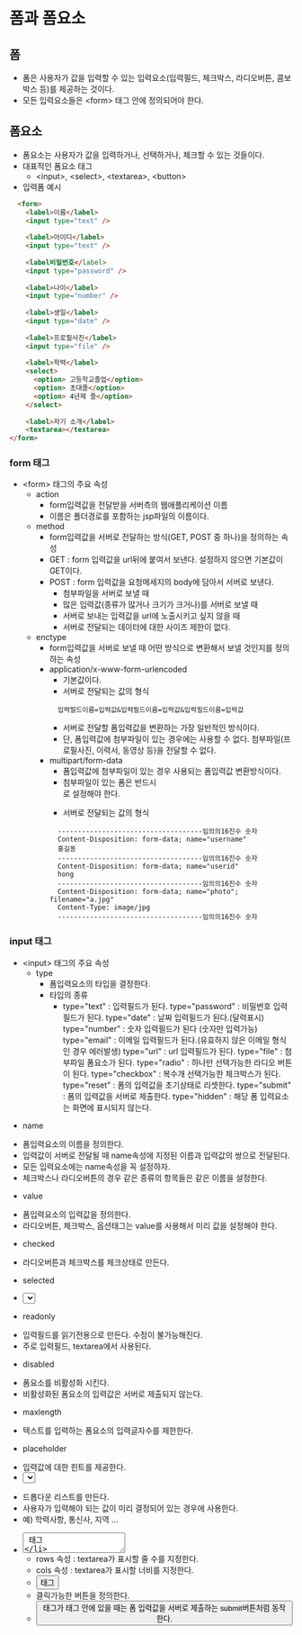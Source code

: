# 폼과 폼요소
## 폼
- 폼은 사용자가 값을 입력할 수 있는 입력요소(입력필드, 체크박스, 라디오버튼, 콤보박스 등)를 제공하는 것이다.
- 모든 입력요소들은 &lt;form&gt; 태그 안에 정의되어야 한다.

## 폼요소
- 폼요소는 사용자가 값을 입력하거나, 선택하거나, 체크할 수 있는 것들이다.
- 대표적인 폼요소 태그
  + &lt;input&gt;, &lt;select&gt;, &lt;textarea&gt;, &lt;button&gt;
- 입력폼 예시
```html
  <form>
    <label>이름</label>
    <input type="text" />
    
    <label>아이디</label>
    <input type="text" />		
    
    <label비밀번호</label>
    <input type="password" />
    
    <label>나이</label>
    <input type="number" />
    
    <label>생일</label>
    <input type="date" />
    
    <label>프로필사진</label>
    <input type="file" />
    
    <label>학력</label>
    <select>
      <option> 고등학교졸업</option>
      <option> 초대졸</option>
      <option> 4년제 졸</option>
    </select>
    
    <label>자기 소개</label>
    <textarea></textarea>
</form>
```

### form 태그
- &lt;form&gt; 태그의 주요 속성
  + action
    * form입력값을 전달받을 서버측의 웹애플리케이션 이름
    * 이름은 폴더경로를 포함하는 jsp파일의 이름이다.
  + method
    * form입력값을 서버로 전달하는 방식(GET, POST 중 하나)을 정의하는 속성
    * GET : form 입력값을 url뒤에 붙여서 보낸다. 설정하지 않으면 기본값이 GET이다.
    * POST : form 입력값을 요청메세지의 body에 담아서 서버로 보낸다.
      - 첨부파일을 서버로 보낼 때
      - 많은 입력값(종류가 많거나 크기가 크거나)를 서버로 보낼 때
      - 서버로 보내는 입력값을 url에 노출시키고 싶지 않을 때 
      - 서버로 전달되는 데이터에 대한 사이즈 제한이 없다.
  + enctype
    * form입력값을 서버로 보낼 때 어떤 방식으로 변환해서 보낼 것인지를 정의하는 속성
    * application/x-www-form-urlencoded 
      - 기본값이다.
      - 서버로 전달되는 값의 형식
      ```
        입력필드이름=입력값&입력필드이름=입력값&입력필드이름=입력값 
      ```
      - 서버로 전달할 폼입력값을 변환하는 가장 일반적인 방식이다.
      - 단, 폼입력값에 첨부파일이 있는 경우에는 사용할 수 없다. 첨부파일(프로필사진, 이력서, 동영상 등)을 전달할 수 없다.
    * multipart/form-data  
      - 폼입력값에 첨부파일이 있는 경우 사용되는 폼입력값 변환방식이다.
      - 첨부파일이 있는 폼은 반드시 <form method="post" enctype="multipart/form-data">로 설정해야 한다.
      - 서버로 전달되는 값의 형식
      ```
        ------------------------------------임의의16진수 숫자
        Content-Disposition: form-data; name="username"
        홍길동 
        ------------------------------------임의의16진수 숫자       
        Content-Disposition: form-data; name="userid"
        hong
        ------------------------------------임의의16진수 숫자
        Content-Disposition: form-data; name="photo"; filename="a.jpg"
        Content-Type: image/jpg
        ------------------------------------임의의16진수 숫자
      ```
### input 태그
- &lt;input&gt; 태그의 주요 속성
  + type
    * 폼입력요소의 타입을 결정한다.
    * 타입의 종류
      - type="text"		: 입력필드가 된다.
type="password"		: 비밀번호 입력필드가 된다.
type="date"		: 날짜 입력필드가 된다.(달력표시)
type="number"		: 숫자 입력필드가 된다 (숫자만 입력가능)
type="email"		: 이메일 입력필드가 된다.(유효하지 않은 이메일 형식인 경우 에러발생)
type="url"		: url 입력필드가 된다.
type="file"		: 첨부파일 폼요소가 된다.
type="radio"		: 하나만 선택가능한 라디오 버튼이 된다.
type="checkbox"		: 복수개 선택가능한 체크박스가 된다.
type="reset"		: 폼의 입력값을 초기상태로 리셋한다.
type="submit"		: 폼의 입력값을 서버로 제출한다.
type="hidden"		: 해당 폼 입력요소는 화면에 표시되지 않는다.
* name
- 폼입력요소의 이름을 정의한다.
- 입력값이 서버로 전달될 때 name속성에 지정된 이름과 입력값의 쌍으로 전달된다.
- 모든 입력요소에는 name속성을 꼭 설정하자.
- 체크박스나 라디오버튼의 경우 같은 종류의 항목들은 같은 이름을 설정한다.
* value
- 폼입력요소의 입력값을 정의한다.
- 라디오버튼, 체크박스, 옵션태그는 value를 사용해서 미리 값을 설정해야 한다. 
* checked
- 라디오버튼과 체크박스를 체크상태로 만든다.
* selected
- <select>태그의 특정 옵션을 선택된 상태로 만든다.
* readonly
- 입력필드를 읽기전용으로 만든다. 수정이 불가능해진다.
- 주로 입력필드, textarea에서 사용된다.
* disabled
- 폼요소를 비활성화 시킨다.
- 비활성화된 폼요소의 입력값은 서버로 제출되지 않는다.
* maxlength
- 텍스트를 입력하는 폼요소의 입력글자수를 제한한다.
* placeholder
- 입력값에 대한 힌트를 제공한다.
- <select> 태그
* 드롭다운 리스트를 만든다.
* 사용자가 입력해야 되는 값이 미리 결정되어 있는 경우에 사용한다.
* 예) 학력사항, 통신사, 지역 ...
- <textarea> 태그
* 여러 줄의 텍스트가 입력 가능한 입력필드이다.
* <textarea>에 입력값을 정의할 때는 value를 사용하지 않는다.
<textarea>미리 정의할 입력값</textarea>
* rows 속성 : textarea가 표시할 줄 수를 지정한다.
* cols 속성 : textarea가 표시할 너비를 지정한다.
- <button> 태그
* 클릭가능한 버튼을 정의한다.
* <button> 태그가 <form>태그 안에 있을 때는 
폼 입력값을 서버로 제출하는 submit버튼처럼 동작한다.









